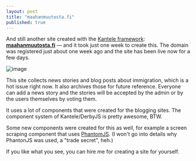 ```yaml
---
layout: post
title: "maahanmuutosta.fi"
published: true
---
```


And still another site created with the [Kantele framework](https://github.com/kantele/kantele): **[maahanmuutosta.fi](http://maahanmuutosta.fi)** — and it took just one week to create this. The domain was registered just about one week ago and the site has been live now for a few days.

![image](https://cloud.githubusercontent.com/assets/433707/10806241/76635ad0-7ddc-11e5-8cb0-eaa00d8d7b03.png)

This site collects news stories and blog posts about immigration, which is a hot issue right now. It also archives those for future reference. Everyone can add a news story and the stories will be accepted by the admin or by the users themselves by voting them.

It uses a lot of components that were created for the blogging sites. The component system of Kantele/DerbyJS is pretty awesome, BTW.

Some new components were created for this as well, for example a screen scraping component that uses [PhantomJS](http://phantomjs.org/). (I won't go into details why PhantonJS was used, a "trade secret", heh.)

If you like what you see, you can hire me for creating a site for yourself.
